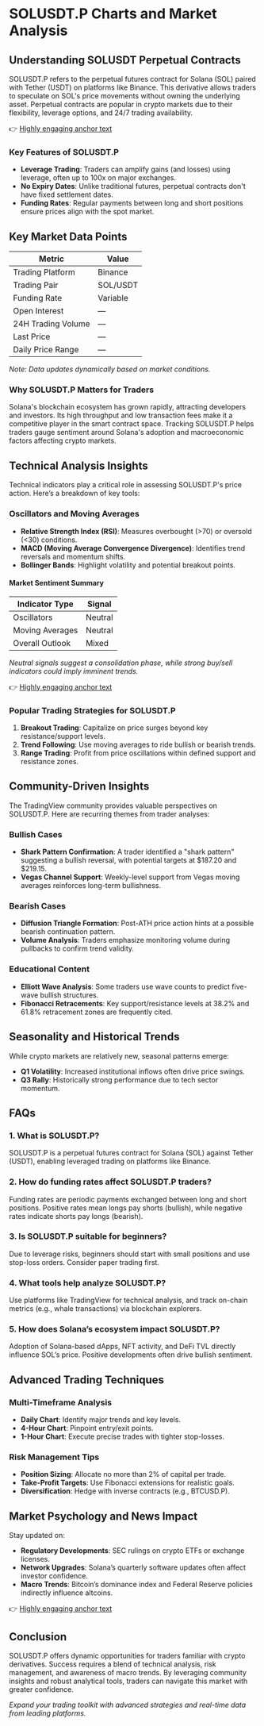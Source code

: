 # SOLUSDT.P Charts and Market Analysis  

## Understanding SOLUSDT Perpetual Contracts  

SOLUSDT.P refers to the perpetual futures contract for Solana (SOL) paired with Tether (USDT) on platforms like Binance. This derivative allows traders to speculate on SOL's price movements without owning the underlying asset. Perpetual contracts are popular in crypto markets due to their flexibility, leverage options, and 24/7 trading availability.  

👉 [Highly engaging anchor text](https://bit.ly/okx-bonus)  

### Key Features of SOLUSDT.P  
- **Leverage Trading**: Traders can amplify gains (and losses) using leverage, often up to 100x on major exchanges.  
- **No Expiry Dates**: Unlike traditional futures, perpetual contracts don't have fixed settlement dates.  
- **Funding Rates**: Regular payments between long and short positions ensure prices align with the spot market.  

## Key Market Data Points  

| Metric                | Value       |  
|-----------------------|-------------|  
| Trading Platform      | Binance     |  
| Trading Pair          | SOL/USDT    |  
| Funding Rate          | Variable    |  
| Open Interest         | —           |  
| 24H Trading Volume    | —           |  
| Last Price            | —           |  
| Daily Price Range     | —           |  

*Note: Data updates dynamically based on market conditions.*  

### Why SOLUSDT.P Matters for Traders  
Solana's blockchain ecosystem has grown rapidly, attracting developers and investors. Its high throughput and low transaction fees make it a competitive player in the smart contract space. Tracking SOLUSDT.P helps traders gauge sentiment around Solana's adoption and macroeconomic factors affecting crypto markets.  

## Technical Analysis Insights  

Technical indicators play a critical role in assessing SOLUSDT.P's price action. Here’s a breakdown of key tools:  

### Oscillators and Moving Averages  
- **Relative Strength Index (RSI)**: Measures overbought (>70) or oversold (<30) conditions.  
- **MACD (Moving Average Convergence Divergence)**: Identifies trend reversals and momentum shifts.  
- **Bollinger Bands**: Highlight volatility and potential breakout points.  

#### Market Sentiment Summary  
| Indicator Type | Signal        |  
|----------------|---------------|  
| Oscillators    | Neutral       |  
| Moving Averages| Neutral       |  
| Overall Outlook| Mixed         |  

*Neutral signals suggest a consolidation phase, while strong buy/sell indicators could imply imminent trends.*  

👉 [Highly engaging anchor text](https://bit.ly/okx-bonus)  

### Popular Trading Strategies for SOLUSDT.P  
1. **Breakout Trading**: Capitalize on price surges beyond key resistance/support levels.  
2. **Trend Following**: Use moving averages to ride bullish or bearish trends.  
3. **Range Trading**: Profit from price oscillations within defined support and resistance zones.  

## Community-Driven Insights  

The TradingView community provides valuable perspectives on SOLUSDT.P. Here are recurring themes from trader analyses:  

### Bullish Cases  
- **Shark Pattern Confirmation**: A trader identified a "shark pattern" suggesting a bullish reversal, with potential targets at $187.20 and $219.15.  
- **Vegas Channel Support**: Weekly-level support from Vegas moving averages reinforces long-term bullishness.  

### Bearish Cases  
- **Diffusion Triangle Formation**: Post-ATH price action hints at a possible bearish continuation pattern.  
- **Volume Analysis**: Traders emphasize monitoring volume during pullbacks to confirm trend validity.  

### Educational Content  
- **Elliott Wave Analysis**: Some traders use wave counts to predict five-wave bullish structures.  
- **Fibonacci Retracements**: Key support/resistance levels at 38.2% and 61.8% retracement zones are frequently cited.  

## Seasonality and Historical Trends  

While crypto markets are relatively new, seasonal patterns emerge:  
- **Q1 Volatility**: Increased institutional inflows often drive price swings.  
- **Q3 Rally**: Historically strong performance due to tech sector momentum.  

## FAQs  

### 1. **What is SOLUSDT.P?**  
SOLUSDT.P is a perpetual futures contract for Solana (SOL) against Tether (USDT), enabling leveraged trading on platforms like Binance.  

### 2. **How do funding rates affect SOLUSDT.P traders?**  
Funding rates are periodic payments exchanged between long and short positions. Positive rates mean longs pay shorts (bullish), while negative rates indicate shorts pay longs (bearish).  

### 3. **Is SOLUSDT.P suitable for beginners?**  
Due to leverage risks, beginners should start with small positions and use stop-loss orders. Consider paper trading first.  

### 4. **What tools help analyze SOLUSDT.P?**  
Use platforms like TradingView for technical analysis, and track on-chain metrics (e.g., whale transactions) via blockchain explorers.  

### 5. **How does Solana’s ecosystem impact SOLUSDT.P?**  
Adoption of Solana-based dApps, NFT activity, and DeFi TVL directly influence SOL’s price. Positive developments often drive bullish sentiment.  

## Advanced Trading Techniques  

### Multi-Timeframe Analysis  
- **Daily Chart**: Identify major trends and key levels.  
- **4-Hour Chart**: Pinpoint entry/exit points.  
- **1-Hour Chart**: Execute precise trades with tighter stop-losses.  

### Risk Management Tips  
- **Position Sizing**: Allocate no more than 2% of capital per trade.  
- **Take-Profit Targets**: Use Fibonacci extensions for realistic goals.  
- **Diversification**: Hedge with inverse contracts (e.g., BTCUSD.P).  

## Market Psychology and News Impact  

Stay updated on:  
- **Regulatory Developments**: SEC rulings on crypto ETFs or exchange licenses.  
- **Network Upgrades**: Solana’s quarterly software updates often affect investor confidence.  
- **Macro Trends**: Bitcoin’s dominance index and Federal Reserve policies indirectly influence altcoins.  

👉 [Highly engaging anchor text](https://bit.ly/okx-bonus)  

## Conclusion  

SOLUSDT.P offers dynamic opportunities for traders familiar with crypto derivatives. Success requires a blend of technical analysis, risk management, and awareness of macro trends. By leveraging community insights and robust analytical tools, traders can navigate this market with greater confidence.  

*Expand your trading toolkit with advanced strategies and real-time data from leading platforms.*